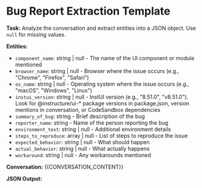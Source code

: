# Bug Report Extraction Template

**Task:** Analyze the conversation and extract entities into a JSON object. Use `null` for missing values.

**Entities:**

- `component_name`: string | null - The name of the UI component or module mentioned
- `browser_name`: string | null - Browser where the issue occurs (e.g., "Chrome", "Firefox", "Safari")
- `os_name`: string | null - Operating system where the issue occurs (e.g., "macOS", "Windows", "Linux")
- `instui_version`: string | null - InstUI version (e.g., "8.51.0", "v8.51.0"). Look for @instructure/ui-\* package versions in package.json, version mentions in conversation, or CodeSandbox dependencies
- `summary_of_bug`: string - Brief description of the bug
- `reporter_name`: string - Name of the person reporting the bug
- `environment_text`: string | null - Additional environment details
- `steps_to_reproduce`: array | null - List of steps to reproduce the issue
- `expected_behavior`: string | null - What should happen
- `actual_behavior`: string | null - What actually happens
- `workaround`: string | null - Any workarounds mentioned

**Conversation:**
{{CONVERSATION_CONTENT}}

**JSON Output:**
